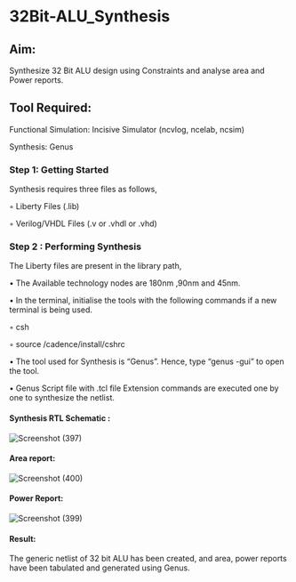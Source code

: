 # 32Bit-ALU_Synthesis

## Aim:

Synthesize 32 Bit ALU design using Constraints and analyse area and Power reports.

## Tool Required:

Functional Simulation: Incisive Simulator (ncvlog, ncelab, ncsim)

Synthesis: Genus

### Step 1: Getting Started

Synthesis requires three files as follows,

◦ Liberty Files (.lib)

◦ Verilog/VHDL Files (.v or .vhdl or .vhd)

### Step 2 : Performing Synthesis

The Liberty files are present in the library path,

• The Available technology nodes are 180nm ,90nm and 45nm.

• In the terminal, initialise the tools with the following commands if a new terminal is being
used.

◦ csh

◦ source /cadence/install/cshrc

• The tool used for Synthesis is “Genus”. Hence, type “genus -gui” to open the tool.

• Genus Script file with .tcl file Extension commands are executed one by one to synthesize the netlist.

#### Synthesis RTL Schematic :

![Screenshot (397)](https://github.com/user-attachments/assets/7683cd2f-77aa-422f-a508-9ff1aa50a8c3)

#### Area report:

![Screenshot (400)](https://github.com/user-attachments/assets/6498adef-455d-43d4-825b-e6c702a87d26)

#### Power Report:

![Screenshot (399)](https://github.com/user-attachments/assets/2ab78118-7df2-455d-a5d4-b3ef4ba01121)

#### Result: 

The generic netlist of 32 bit ALU  has been created, and area, power reports have been tabulated and generated using Genus.
